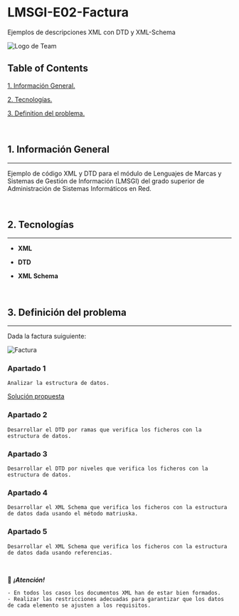 
# LMSGI-E02-Factura

Ejemplos de descripciones XML con DTD y XML-Schema

![Logo de Team](https://github.com/ana-polo/LMSGI-E02-Factura/blob/main/LMSGI.gif "Team logo")

## Table of Contents

[1. Información General.](#informacion-general)

[2. Tecnologías.](#tecnologias)

[3. Definition del problema.](#definicion-del-problema)

&nbsp;

<a name = "informacion-general"></a>

## 1. Información General

----

Ejemplo de código XML y DTD para el módulo de Lenguajes de Marcas y Sistemas de Gestión de Información (LMSGI) del grado superior de Administración de Sistemas Informáticos en Red.

&nbsp;

<a name = "tecnologias"></a>

## 2. Tecnologías

----

- **XML**

- **DTD**

- **XML Schema**

&nbsp;

<a name = "definicion-del-problema"></a>

## 3. Definición del problema

----

Dada la factura suiguiente:

![Factura](https://github.com/ana-polo/LMSGI-E02-Factura/blob/main/Factura.gif "Factura")

### Apartado 1

    Analizar la estructura de datos.

[Solución propuesta](https://github.com/ana-polo/LMSGI-E02-Factura/blob/main/LMSGI-E02-Factura-Arbol.pdf)

### Apartado 2

    Desarrollar el DTD por ramas que verifica los ficheros con la estructura de datos.

### Apartado 3

    Desarrollar el DTD por niveles que verifica los ficheros con la estructura de datos.

### Apartado 4

    Desarrollar el XML Schema que verifica los ficheros con la estructura de datos dada usando el método matriuska.

### Apartado 5

    Desarrollar el XML Schema que verifica los ficheros con la estructura de datos dada usando referencias.

&nbsp;
&nbsp;
&nbsp;

👀 ***¡Atención!***

    - En todos los casos los documentos XML han de estar bien formados.
    - Realizar las restricciones adecuadas para garantizar que los datos de cada elemento se ajusten a los requisitos.

&nbsp;
